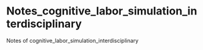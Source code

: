 # Notes_cognitive_labor_simulation_interdisciplinary
Notes of cognitive_labor_simulation_interdisciplinary
